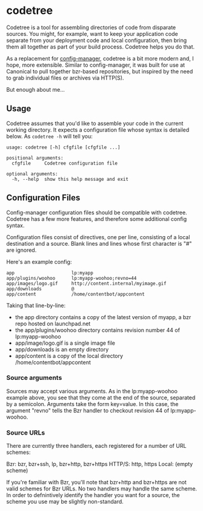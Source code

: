 codetree
========

Codetree is a tool for assembling directories of code from disparate sources. You might, for example, want to keep your application code separate from your deployment code and local configuration, then bring them all together as part of your build process. Codetree helps you do that.

As a replacement for [config-manager](https://launchpad.net/config-manager), codetree is a bit more modern and, I hope, more extensible. Similar to config-manager, it was built for use at Canonical to pull together bzr-based repositories, but inspired by the need to grab individual files or archives via HTTP(S).

But enough about me...

Usage
-----

Codetree assumes that you'd like to assemble your code in the current working directory. It expects a configuration file whose syntax is detailed below. As `codetree -h` will tell you:

    usage: codetree [-h] cfgfile [cfgfile ...]
    
    positional arguments:
      cfgfile     Codetree configuration file
    
    optional arguments:
      -h, --help  show this help message and exit

Configuration Files
-------------------

Config-manager configuration files should be compatible with codetree. Codetree has a few more features, and therefore some additional config syntax.

Configuration files consist of directives, one per line, consisting of a local destination and a source. Blank lines and lines whose first character is "#" are ignored.

Here's an example config:

    app                     lp:myapp
    app/plugins/woohoo      lp:myapp-woohoo;revno=44
    app/images/logo.gif     http://content.internal/myimage.gif
    app/downloads           @
    app/content             /home/contentbot/appcontent

Taking that line-by-line:

* the app directory contains a copy of the latest version of myapp, a bzr repo hosted on launchpad.net
* the app/plugins/woohoo directory contains revision number 44 of lp:myapp-woohoo
* app/image/logo.gif is a single image file
* app/downloads is an empty directory
* app/content is a copy of the local directory /home/contentbot/appcontent

### Source arguments

Sources may accept various arguments. As in the lp:myapp-woohoo example above, you see that they come at the end of the source, separated by a semicolon. Arguments take the form key=value. In this case, the argument "revno" tells the Bzr handler to checkout revision 44 of lp:myapp-woohoo.

### Source URLs

There are currently three handlers, each registered for a number of URL schemes:

Bzr: bzr, bzr+ssh, lp, bzr+http, bzr+https
HTTP/S: http, https
Local: (empty scheme)

If you're familiar with Bzr, you'll note that bzr+http and bzr+https are not valid schemes for Bzr URLs. No two handlers may handle the same scheme. In order to defnintively identify the handler you want for a source, the scheme you use may be slightly non-standard.
